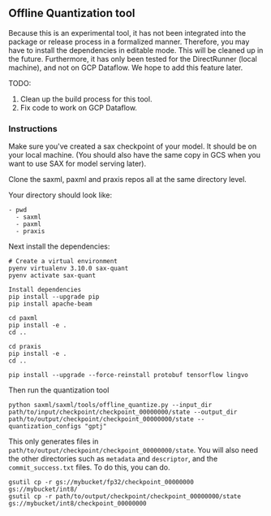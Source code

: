 ## Offline Quantization tool
Because this is an experimental tool, it has not been integrated into the package or release process in a formalized manner. Therefore, you may have to install the dependencies in editable mode. This will be cleaned up in the future. Furthermore, it has only been tested for the DirectRunner (local machine), and not on GCP Dataflow. We hope to add this feature later.

TODO:
1. Clean up the build process for this tool.
2. Fix code to work on GCP Dataflow.

### Instructions
Make sure you've created a sax checkpoint of your model. It should be on your local machine. (You should also have the same copy in GCS when you want to use SAX for model serving later).

Clone the saxml, paxml and praxis repos all at the same directory level.

Your directory should look like:

```
- pwd
  - saxml
  - paxml
  - praxis
```


Next install the dependencies:

```
# Create a virtual environment
pyenv virtualenv 3.10.0 sax-quant
pyenv activate sax-quant

Install dependencies
pip install --upgrade pip
pip install apache-beam

cd paxml
pip install -e .
cd ..

cd praxis
pip install -e .
cd ..

pip install --upgrade --force-reinstall protobuf tensorflow lingvo
```
Then run the quantization tool

```
python saxml/saxml/tools/offline_quantize.py --input_dir path/to/input/checkpoint/checkpoint_00000000/state --output_dir path/to/output/checkpoint/checkpoint_00000000/state --quantization_configs "gptj"
```

This only generates files in `path/to/output/checkpoint/checkpoint_00000000/state`.
You will also need the other directories such as `metadata` and `descriptor`,
and the `commit_success.txt` files. To do this, you can do.

```
gsutil cp -r gs://mybucket/fp32/checkpoint_00000000 gs://mybucket/int8/
gsutil cp -r path/to/output/checkpoint/checkpoint_00000000/state gs://mybucket/int8/checkpoint_00000000
```